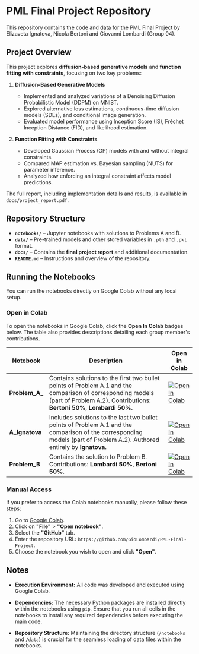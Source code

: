 # PML Final Project Repository

This repository contains the code and data for the PML Final Project by Elizaveta Ignatova, Nicola Bertoni and Giovanni Lombardi (Group 04).

## Project Overview

This project explores **diffusion-based generative models** and **function fitting with constraints**, focusing on two key problems:

1. **Diffusion-Based Generative Models**  
   - Implemented and analyzed variations of a Denoising Diffusion Probabilistic Model (DDPM) on MNIST.  
   - Explored alternative loss estimations, continuous-time diffusion models (SDEs), and conditional image generation.  
   - Evaluated model performance using Inception Score (IS), Fréchet Inception Distance (FID), and likelihood estimation.

2. **Function Fitting with Constraints**  
   - Developed Gaussian Process (GP) models with and without integral constraints.  
   - Compared MAP estimation vs. Bayesian sampling (NUTS) for parameter inference.  
   - Analyzed how enforcing an integral constraint affects model predictions.

The full report, including implementation details and results, is available in `docs/project_report.pdf`.

## Repository Structure

- **`notebooks/`** – Jupyter notebooks with solutions to Problems A and B.
- **`data/`** – Pre-trained models and other stored variables in `.pth` and `.pkl` format.
- **`docs/`** – Contains the **final project report** and additional documentation.
- **`README.md`** – Instructions and overview of the repository.

## Running the Notebooks

You can run the notebooks directly on Google Colab without any local setup.

### **Open in Colab**

To open the notebooks in Google Colab, click the **Open In Colab** badges below. The table also provides descriptions detailing each group member's contributions.

| Notebook      | Description                                                                                                               | Open in Colab                                                                                                       |
|---------------|---------------------------------------------------------------------------------------------------------------------------|---------------------------------------------------------------------------------------------------------------------|
| **Problem_A_** | Contains solutions to the first two bullet points of Problem A.1 and the comparison of corresponding models (part of Problem A.2). Contributions: **Bertoni 50%**, **Lombardi 50%**. | [![Open In Colab](https://colab.research.google.com/assets/colab-badge.svg)](https://colab.research.google.com/github/GioLombardi/PML-Final-Project/blob/main/notebooks/Problem_A_.ipynb) |
| **A_Ignatova**| Includes solutions to the last two bullet points of Problem A.1 and the comparison of the corresponding models (part of Problem A.2). Authored entirely by **Ignatova**. | [![Open In Colab](https://colab.research.google.com/assets/colab-badge.svg)](https://colab.research.google.com/github/GioLombardi/PML-Final-Project/blob/main/notebooks/A_Ignatova.ipynb) |
| **Problem_B** | Contains the solution to Problem B. Contributions: **Lombardi 50%**, **Bertoni 50%**.                                    | [![Open In Colab](https://colab.research.google.com/assets/colab-badge.svg)](https://colab.research.google.com/github/GioLombardi/PML-Final-Project/blob/main/notebooks/Problem_B.ipynb)  |

### **Manual Access**

If you prefer to access the Colab notebooks manually, please follow these steps:
1. Go to [Google Colab](https://colab.research.google.com/).
2. Click on **"File"** > **"Open notebook"**.
3. Select the **"GitHub"** tab.
4. Enter the repository URL: `https://github.com/GioLombardi/PML-Final-Project`.
5. Choose the notebook you wish to open and click **"Open"**.

## Notes

- **Execution Environment:** All code was developed and executed using Google Colab.

- **Dependencies:** The necessary Python packages are installed directly within the notebooks using `pip`. Ensure that you run all cells in the notebooks to install any required dependencies before executing the main code.

- **Repository Structure:** Maintaining the directory structure (`/notebooks` and `/data`) is crucial for the seamless loading of data files within the notebooks.
